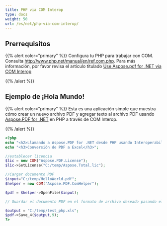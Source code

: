 ```yaml
---
title: PHP via COM Interop
type: docs
weight: 50
url: /es/net/php-via-com-interop/
---
```


## Prerrequisitos

{{% alert color="primary" %}}
Configura tu PHP para trabajar con COM. Consulta <http://www.php.net/manual/en/ref.com.php>. Para más información, por favor revisa el artículo titulado [Use Aspose.pdf for .NET via COM Interop](/pdf/es/net/use-aspose-pdf-for-net-via-com-interop/)

{{% /alert %}}

## Ejemplo de ¡Hola Mundo!

{{% alert color="primary" %}}
Esta es una aplicación simple que muestra cómo crear un nuevo archivo PDF y agregar texto al archivo PDF usando [Aspose.PDF for .NET](/pdf/es/net/) en PHP a través de COM Interop.

{{% /alert %}}

```php
<?php
echo "<h2>Llamando a Aspose.PDF for .NET desde PHP usando Interoperabilidad COM</h2>";
echo "<h3>Conversión de PDF a Excel</h3>";

//establecer licencia
$lic = new COM("Aspose.PDF.License");
$lic->SetLicense("C:/temp/Aspose.Total.lic");

//Cargar documento PDF
$input="C:/temp/HelloWorld.pdf";
$helper = new COM("Aspose.PDF.ComHelper");

$pdf = $helper->OpenFile($input);

// Guardar el documento PDF en el formato de archivo deseado pasando el valor enum de SaveFormat para el formato en este caso pasamos 9 para excel.

$output = "C:/temp/test_php.xls";
$pdf->Save_4($output,9);
?>
```

